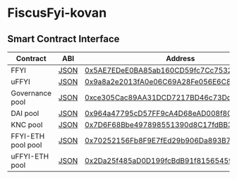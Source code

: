 # FiscusFyi-kovan
## Smart Contract Interface

| Contract | ABI | Address |
| -- | -- | -- |
| FFYI | [JSON]() | [0x5AE7EDeE0BA85ab160CD59fc7Cc75321975441FB](https://etherscan.io/address/0x5AE7EDeE0BA85ab160CD59fc7Cc75321975441FB#code) |
| uFFYI | [JSON]() | [0x9a8a2e2013fA0e06C69A28Fe056E6C8D7cDBB5Cc](https://etherscan.io/address/0x9a8a2e2013fA0e06C69A28Fe056E6C8D7cDBB5Cc#code) |
| Governance pool	 | [JSON]() | [0xce305Cac89AA31DCD7217BD46c73Dd8F2eED4b08](https://etherscan.io/address/0xce305Cac89AA31DCD7217BD46c73Dd8F2eED4b08#code) |
| DAI pool  | [JSON]() | [0x964a47795cD57FF9cA4D68eAD008f8060cC65E48](https://etherscan.io/address/0x964a47795cD57FF9cA4D68eAD008f8060cC65E48#code) |
| KNC pool  | [JSON]() | [0x7D6F68Bbe497898551390d8C17fdBB3885E7f736](https://etherscan.io/address/0x7D6F68Bbe497898551390d8C17fdBB3885E7f736#code) |
| FFYI-ETH pool pool  | [JSON]() | [0x70252156Fb8F9E7fEd29b906Da893B789406C64a](https://etherscan.io/address/0x70252156Fb8F9E7fEd29b906Da893B789406C64a#code) |
| uFFYI-ETH pool  | [JSON]() | [0x2Da25f485aD0D199fcBdB91f81565459928FF4f1](https://etherscan.io/address/0x2Da25f485aD0D199fcBdB91f81565459928FF4f1#code) |

